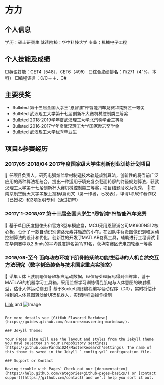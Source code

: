 # 方力 

## 个人信息
学历：硕士研究生
就读院校：华中科技大学
专业：机械电子工程

## 个人技能及成绩
□英语技能：CET4（548）、CET6（499）
□综合成绩排名：11/271（4.1%，本科）
□编程语言：C/C＋＋、C#


## 主要获奖
- Bulleted 第十三届全国大学生“恩智浦”杯智能汽车竞赛华南赛区一等奖
- Bulleted 武汉理工大学第十七届创新杯大赛机械控制类三等奖
- Bulleted 2018-2019学年度武汉理工大学北汽奖学金三等奖
- Bulleted 2016-2017学年度武汉理工大学国家励志奖学金
- Bulleted 武汉理工大学优秀毕业生

## 项目&参赛经历
### 2017/05-2018/04   2017年度国家级大学生创新创业训练计划项目
 任项目负责人，研究电弧熔丝增材制造技术轨迹规划算法，创新性的将当前广泛应用的两种算法相结合，提出一种适用于填充复杂截面轮廓的路径规划算法，获武汉理工大学第十七届创新杯大赛机械控制类三等奖，项目结题验收为优秀。
 在南京航空航天大学学报上投稿1篇论文（第一作者，已发表），申请1项软件著作权（已授权）和2项发明专利（通过初审）
### 2017/11-2018/07   第十三届全国大学生“恩智浦”杯智能汽车竞赛
 基于单目灰度摄像头和官方B型车模底盘，MCU采用恩智浦公司MK60DN512核心板，设计了一款自动识别道路元素并循迹的小车。在团队中负责图像识别和运动控制算法的设计和优化，创新性的开发了MATLAB仿真工具，辅助进行工程调试
 在华南赛中以2.8m/s的平均速度排名第11/91名，获华南赛区光电四轮组一等奖
### 2019/09-至今      面向动态环境下肌骨骼系统功能性运动的人机自然交互方法研究（数字制造装备与技术国家重点实验室）
 采集人体上肢肌电信号和相应运动数据，经信号处理解码得到训练集，基于MATLAB的机器学习工具箱，采用监督学习训练得到肌电与人体意图的映射模型，估计人体运动意图
 基于Socket网络编程编写驱动程序（C#），实时将估计得到的人体意图转发给UR5机器人，实现远程遥操作控制


[Link](url) and ![Image](src)
```

For more details see [GitHub Flavored Markdown](https://guides.github.com/features/mastering-markdown/).

### Jekyll Themes

Your Pages site will use the layout and styles from the Jekyll theme you have selected in your [repository settings](https://github.com/Panda1024/MasterResearch/settings). The name of this theme is saved in the Jekyll `_config.yml` configuration file.

### Support or Contact

Having trouble with Pages? Check out our [documentation](https://help.github.com/categories/github-pages-basics/) or [contact support](https://github.com/contact) and we’ll help you sort it out.
